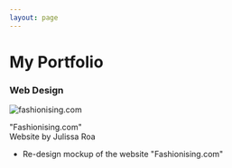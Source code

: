 ```yaml
---
layout: page
---
```


# My Portfolio

### Web Design

![fashionising.com](https://farm9.staticflickr.com/8563/15820142073_dd0b3bb9b9.jpg)

"Fashionising.com"  
Website by Julissa Roa
- Re-design mockup of the website "Fashionising.com"
